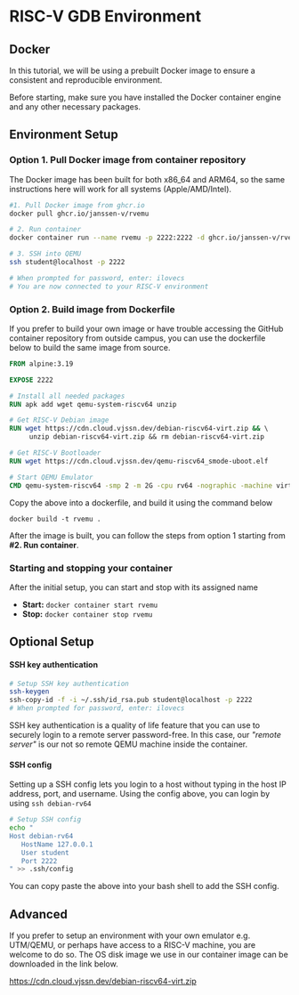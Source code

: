 # RISC-V GDB Environment

## Docker

In this tutorial, we will be using a prebuilt Docker image to ensure a consistent and reproducible environment. 

Before starting, make sure you have installed the Docker container engine and any other necessary packages. 

## Environment Setup

### Option 1. Pull Docker image from container repository

The Docker image has been built for both x86_64 and ARM64, so the same instructions here will work for all systems (Apple/AMD/Intel).

```bash
#1. Pull Docker image from ghcr.io
docker pull ghcr.io/janssen-v/rvemu

# 2. Run container
docker container run --name rvemu -p 2222:2222 -d ghcr.io/janssen-v/rvemu

# 3. SSH into QEMU
ssh student@localhost -p 2222

# When prompted for password, enter: ilovecs
# You are now connected to your RISC-V environment
```

### Option 2. Build image from Dockerfile

If you prefer to build your own image or have trouble accessing the GitHub container repository from outside campus, you can use the dockerfile below to build the same image from source.

```dockerfile
FROM alpine:3.19

EXPOSE 2222

# Install all needed packages
RUN apk add wget qemu-system-riscv64 unzip

# Get RISC-V Debian image
RUN wget https://cdn.cloud.vjssn.dev/debian-riscv64-virt.zip && \ 
	 unzip debian-riscv64-virt.zip && rm debian-riscv64-virt.zip

# Get RISC-V Bootloader
RUN wget https://cdn.cloud.vjssn.dev/qemu-riscv64_smode-uboot.elf

# Start QEMU Emulator
CMD qemu-system-riscv64 -smp 2 -m 2G -cpu rv64 -nographic -machine virt -kernel qemu-riscv64_smode-uboot.elf -device virtio-blk-device,drive=hd -drive file=dqib_riscv64-virt/image.qcow2,if=none,id=hd -device virtio-net-device,netdev=net -netdev user,id=net,hostfwd=tcp::2222-:22 -object rng-random,filename=/dev/urandom,id=rng -device virtio-rng-device,rng=rng -append "root=LABEL=rootfs console=ttyS0"

```

Copy the above into a dockerfile, and build it using the command below

`docker build -t rvemu .`

After the image is built, you can follow the steps from option 1 starting from **#2. Run container**.

### Starting and stopping your container

After the initial setup, you can start and stop with its assigned name

- **Start:** `docker container start rvemu`
- **Stop:** `docker container stop rvemu`

## Optional Setup

#### SSH key authentication

```bash
# Setup SSH key authentication
ssh-keygen
ssh-copy-id -f -i ~/.ssh/id_rsa.pub student@localhost -p 2222
# When prompted for password, enter: ilovecs
```

SSH key authentication is a quality of life feature that you can use to securely login to a remote server password-free. In this case, our *"remote server"* is our not so remote QEMU machine inside the container.

#### SSH config

Setting up a SSH config lets you login to a host without typing in the host IP address, port, and username. Using the config above, you can login by using `ssh debian-rv64`

```bash
# Setup SSH config
echo "
Host debian-rv64
   HostName 127.0.0.1
   User student
   Port 2222
" >> .ssh/config
```

You can copy paste the above into your bash shell to add the SSH config.

## Advanced

If you prefer to setup an environment with your own emulator e.g. UTM/QEMU, or perhaps have access to a RISC-V machine, you are welcome to do so. The OS disk image we use in our container image can be downloaded in the link below.

https://cdn.cloud.vjssn.dev/debian-riscv64-virt.zip
